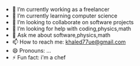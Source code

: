 



- 🔭 I’m currently working as a freelancer
- 🌱 I’m currently learning computer science
- 👯 I’m looking to collaborate on software projects
- 🤔 I’m looking for help with coding,physics,math
- 💬 Ask me about software,physics,math
- 📫 How to reach me: khaled77ue@gmail.com
- 😄 Pronouns: ...
- ⚡ Fun fact: i'm a chef

